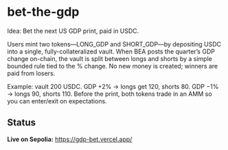 bet-the-gdp
===========

Idea: Bet the next US GDP print, paid in USDC.

Users mint two tokens—LONG_GDP and SHORT_GDP—by depositing USDC into a single, fully-collateralized vault. When BEA posts the quarter’s GDP change on-chain, the vault is split between longs and shorts by a simple bounded rule tied to the % change. No new money is created; winners are paid from losers.

Example: vault 200 USDC. GDP +2% → longs get 120, shorts 80. GDP −1% → longs 90, shorts 110. Before the print, both tokens trade in an AMM so you can enter/exit on expectations.

## Status

**Live on Sepolia:** https://gdp-bet.vercel.app/

